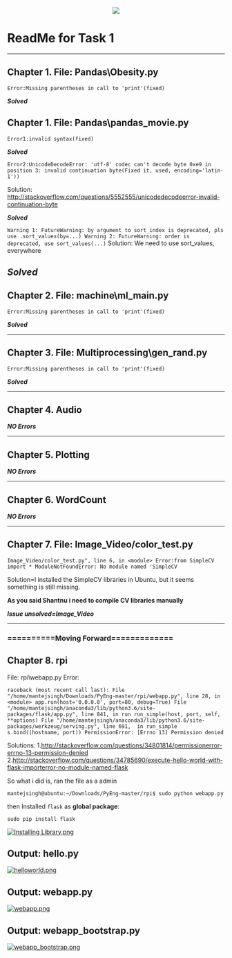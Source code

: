 <p align="center">
  <img src="https://s19.postimg.org/x7tuqvk4z/screenshot_1493330027.png">
</p>

# ReadMe for Task 1
---------------

## Chapter 1. File: Pandas\Obesity.py

`Error:Missing parentheses in call to 'print'(fixed)`

***Solved***

## Chapter 1. File: Pandas\pandas_movie.py

`Error1:invalid syntax(fixed)`

***Solved***


`
Error2:UnicodeDecodeError: 'utf-8' codec can't decode byte 0xe9 in position 3: invalid continuation byte(Fixed it, used, encoding='latin-1'))
`

Solution: http://stackoverflow.com/questions/5552555/unicodedecodeerror-invalid-continuation-byte

***Solved***

`
Warning 1: FutureWarning: by argument to sort_index is deprecated, pls use .sort_values(by=...)
Warning 2: FutureWarning: order is deprecated, use sort_values(...)
`
Solution: We need to use sort_values, everywhere

***Solved***
---------------

## Chapter 2. File: machine\ml_main.py

`Error:Missing parentheses in call to 'print'(fixed)`

***Solved***

---------------

## Chapter 3. File: Multiprocessing\gen_rand.py

`Error:Missing parentheses in call to 'print'(fixed)`

***Solved***

---------------

## Chapter 4. Audio

***NO Errors***

---------------

## Chapter 5. Plotting

***NO Errors***

---------------

## Chapter 6. WordCount

***NO Errors***

---------------

## Chapter 7. File: Image_Video/color_test.py

` Image_Video/color_test.py", line 6, in <module>
Error:from SimpleCV import *
ModuleNotFoundError: No module named 'SimpleCV
`

Solution=I installed the SimpleCV libraries in Ubuntu, but it seems something is still missing.

**As you said Shantnu i need to compile CV libraries manually**


***Issue unsolved=Image_Video***

------

### ==========Moving Forward=============

## Chapter 8. rpi
File: rpi\webapp.py
Error:

`
raceback (most recent call last):
  File "/home/mantejsingh/Downloads/PyEng-master/rpi/webapp.py", line 28, in <module>
    app.run(host='0.0.0.0', port=80, debug=True)
  File "/home/mantejsingh/anaconda3/lib/python3.6/site-packages/flask/app.py", line 841, in run
    run_simple(host, port, self, **options)
  File "/home/mantejsingh/anaconda3/lib/python3.6/site-packages/werkzeug/serving.py", line 691, 
in run_simple s.bind((hostname, port)) PermissionError: [Errno 13] Permission denied
`

Solutions:
1.http://stackoverflow.com/questions/34801814/permissionerror-errno-13-permission-denied
2.http://stackoverflow.com/questions/34785690/execute-hello-world-with-flask-importerror-no-module-named-flask


So what i did is, ran the file as a admin

`mantejsingh@ubuntu:~/Downloads/PyEng-master/rpi$ sudo python webapp.py`

then
Installed `flask` as **global package**:

`sudo pip install flask
`

[![Installing Library.png](https://s19.postimg.org/lysp6dneb/Installing_Library.png)](https://postimg.org/image/gndslo1bj/)

## Output: hello.py
[![helloworld.png](https://s19.postimg.org/euavxcg4z/helloworld.png)](https://postimg.org/image/xmmr0xcj3/)

## Output: webapp.py
[![webapp.png](https://s19.postimg.org/9lkgd7n3n/webapp.png)](https://postimg.org/image/sqnpmz1rj/)

## Output: webapp_bootstrap.py
[![webapp_bootstrap.png](https://s19.postimg.org/u6z8544oj/webapp_bootstrap.png)](https://postimg.org/image/nta51uzsf/)
